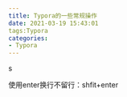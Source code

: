 ```yaml
---
title: Typora的一些常规操作
date: 2021-03-19 15:43:01
tags:Typora
categories:
- Typora
---
```


s

使用enter换行不留行：shfit+enter